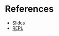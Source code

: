 # References

- [Slides](https://docs.google.com/presentation/d/1dkovfExxp06AMyyvZ2Vr5i4H6CuDikzGNVZrzUMsOwk/edit#slide=id.p)
- [REPL](https://repl.it/@TheMshary/ArraysAndLoops)
